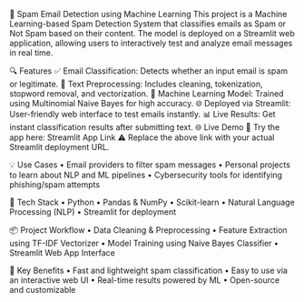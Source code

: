 📧 Spam Email Detection using Machine Learning
This project is a Machine Learning-based Spam Detection System that classifies emails as Spam or Not Spam based on their content. The model is deployed on a Streamlit web application, allowing users to interactively test and analyze email messages in real time.

🔍 Features
✅ Email Classification: Detects whether an input email is spam or legitimate.
📝 Text Preprocessing: Includes cleaning, tokenization, stopword removal, and vectorization.
🧠 Machine Learning Model: Trained using Multinomial Naive Bayes for high accuracy.
🌐 Deployed via Streamlit: User-friendly web interface to test emails instantly.
📊 Live Results: Get instant classification results after submitting text.
🌐 Live Demo
🚀 Try the app here: Streamlit App Link
⚠️ Replace the above link with your actual Streamlit deployment URL.

💡 Use Cases
• Email providers to filter spam messages
• Personal projects to learn about NLP and ML pipelines
• Cybersecurity tools for identifying phishing/spam attempts

🧰 Tech Stack
• Python
• Pandas & NumPy
• Scikit-learn
• Natural Language Processing (NLP)
• Streamlit for deployment

📦 Project Workflow
• Data Cleaning & Preprocessing
• Feature Extraction using TF-IDF Vectorizer
• Model Training using Naive Bayes Classifier
• Streamlit Web App Interface

📌 Key Benefits
• Fast and lightweight spam classification
• Easy to use via an interactive web UI
• Real-time results powered by ML
• Open-source and customizable
